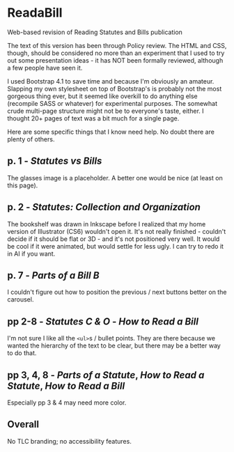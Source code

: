 # ReadaBill
Web-based revision of Reading Statutes and Bills publication

The text of this version has been through Policy review. The HTML and CSS, though, should be considered no more than an experiment that I used to try out some presentation ideas - it has NOT been formally reviewed, although a few people have seen it. 

I used Bootstrap 4.1 to save time and because I'm obviously an amateur. Slapping my own stylesheet on top of Bootstrap's is probably not the most gorgeous thing ever, but it seemed like overkill to do anything else (recompile SASS or whatever) for experimental purposes. The somewhat crude multi-page structure might not be to everyone's taste, either. I thought 20+ pages of text was a bit much for a single page. 

Here are some specific things that I know need help. No doubt there are plenty of others.

## p. 1 - *Statutes vs Bills*
The glasses image is a placeholder. A better one would be nice (at least on this page).

## p. 2 - *Statutes: Collection and Organization*
The bookshelf was drawn in Inkscape before I realized that my home version of Illustrator (CS6) wouldn't open it. It's not really finished - couldn't decide if it should be flat or 3D - and it's not positioned very well. It would be cool if it were animated, but would settle for less ugly. I can try to redo it in AI if you want.

## p. 7 - *Parts of a Bill B*
I couldn't figure out how to position the previous / next buttons better on the carousel.

## pp 2-8 - *Statutes C & O* - *How to Read a Bill*
I'm not sure I like all the `<ul>`s / bullet points. They are there because we wanted the hierarchy of the text to be clear, but there may be a better way to do that.
  
## pp 3, 4, 8 - *Parts of a Statute*, *How to Read a Statute*, *How to Read a Bill*
Especially pp 3 & 4 may need more color.

## Overall 
No TLC branding; no accessibility features.



